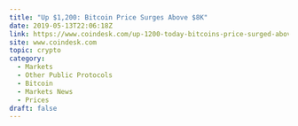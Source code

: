 ```yaml
---
title: "Up $1,200: Bitcoin Price Surges Above $8K"
date: 2019-05-13T22:06:18Z
link: https://www.coindesk.com/up-1200-today-bitcoins-price-surged-above-8000?utm_medium=RSS&utm_source=hune
site: www.coindesk.com
topic: crypto
category:
  - Markets
  - Other Public Protocols
  - Bitcoin
  - Markets News
  - Prices
draft: false
---
```

